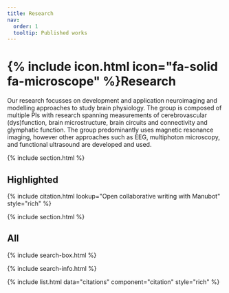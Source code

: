 ```yaml
---
title: Research
nav:
  order: 1
  tooltip: Published works
---
```


# {% include icon.html icon="fa-solid fa-microscope" %}Research

Our research focusses on development and application neuroimaging and modelling approaches to study brain physiology. The group is composed of multiple PIs with research spanning measurements of cerebrovascular (dys)function, brain microstructure, brain circuits and connectivity and glymphatic function. The group predominantly uses magnetic resonance imaging, however other approaches such as EEG, multiphoton microscopy, and functional ultrasound are developed and used. 

{% include section.html %}

## Highlighted

{% include citation.html lookup="Open collaborative writing with Manubot" style="rich" %}

{% include section.html %}

## All

{% include search-box.html %}

{% include search-info.html %}

{% include list.html data="citations" component="citation" style="rich" %}
